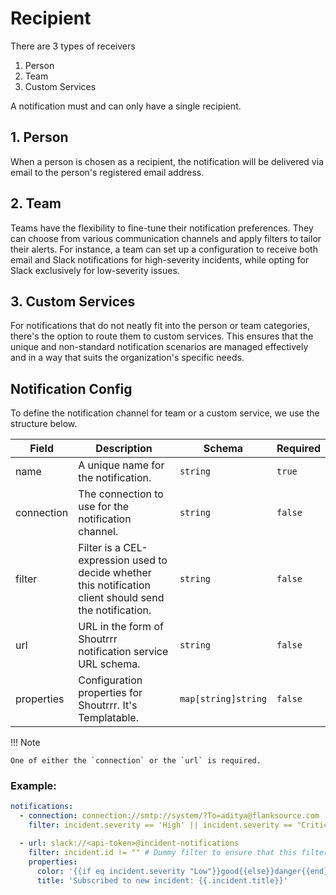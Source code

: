 # Recipient
There are 3 types of receivers

1. Person
2. Team
3. Custom Services

A notification must and can only have a single recipient.

## 1. Person

When a person is chosen as a recipient, the notification will be delivered via email to the person's registered email address.

## 2. Team

Teams have the flexibility to fine-tune their notification preferences. They can choose from various communication channels and apply filters to tailor their alerts. For instance, a team can set up a configuration to receive both email and Slack notifications for high-severity incidents, while opting for Slack exclusively for low-severity issues.

## 3. Custom Services

For notifications that do not neatly fit into the person or team categories, there's the option to route them to custom services. This ensures that the unique and non-standard notification scenarios are managed effectively and in a way that suits the organization's specific needs.

## Notification Config

To define the notification channel for team or a custom service, we use the structure below.

| Field      | Description                                                                                              | Schema              | Required |
| ---------- | -------------------------------------------------------------------------------------------------------- | ------------------- | -------- |
| name       | A unique name for the notification.                                                                      | `string`            | `true`   |
| connection | The connection to use for the notification channel.                                                      | `string`            | `false`  |
| filter     | Filter is a CEL-expression used to decide whether this notification client should send the notification. | `string`            | `false`  |
| url        | URL in the form of Shoutrrr notification service URL schema.                                             | `string`            | `false`  |
| properties | Configuration properties for Shoutrrr. It's Templatable.                                                 | `map[string]string` | `false`  |

!!! Note

    One of either the `connection` or the `url` is required.

### Example:

```yaml title="backend-team.yaml"
notifications:
  - connection: connection://smtp://system/?To=aditya@flanksource.com
    filter: incident.severity == 'High' || incident.severity == "Critical"

  - url: slack://<api-token>@incident-notifications
    filter: incident.id != "" # Dummy filter to ensure that this filter only runs for incident related notifications
    properties:
      color: '{{if eq incident.severity "Low"}}good{{else}}danger{{end}}'
      title: 'Subscribed to new incident: {{.incident.title}}'
```
